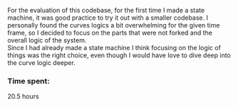 For the evaluation of this codebase, for the first time I made a state machine, it was good practice to try it out with a smaller codebase. I personally found the curves logics a bit overwhelming for the given time frame, so I decided to focus on the parts that were not forked and the overall logic of the system.  
Since I had already made a state machine I think focusing on the logic of things was the right choice, even though I would have love to dive deep into the curve logic deeper. 


### Time spent:
20.5 hours